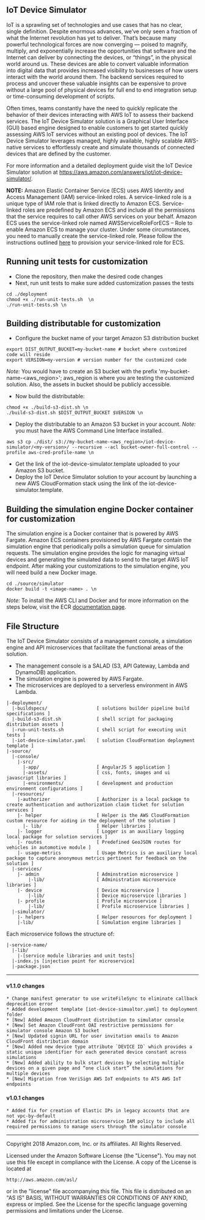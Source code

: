 ## IoT Device Simulator
IoT is a sprawling set of technologies and use cases that has no clear, single definition. Despite enormous advances, we’ve only seen a fraction of what the Internet revolution has yet to deliver. That’s because many powerful technological forces are now converging — poised to magnify, multiply, and exponentially increase the opportunities that software and the Internet can deliver by connecting the devices, or “things”, in the physical world around us. These devices are able to convert valuable information into digital data that provides increased visibility to businesses of how users interact with the world around them. The backend services required to process and uncover these valuable insights can be expensive to prove without a large pool of physical devices for full end to end integration setup or time-consuming development of scripts. 

Often times, teams constantly have the need to quickly replicate the behavior of their devices interacting with AWS IoT to assess their backend services. The IoT Device Simulator solution is a Graphical User Interface (GUI) based engine designed to enable customers to get started quickly assessing AWS IoT services without an existing pool of devices. The IoT Device Simulator leverages managed, highly available, highly scalable AWS-native services to effortlessly create and simulate thousands of connected devices that are defined by the customer.

For more information and a detailed deployment guide visit the IoT Device Simulator solution at https://aws.amazon.com/answers/iot/iot-device-simulator/.

__NOTE:__ Amazon Elastic Container Service (ECS) uses AWS Identity and Access Management (IAM) service-linked roles. A service-linked role is a unique type of IAM role that is linked directly to Amazon ECS. Service-linked roles are predefined by Amazon ECS and include all the permissions that the service requires to call other AWS services on your behalf. Amazon ECS uses the service-linked role named AWSServiceRoleForECS – Role to enable Amazon ECS to manage your cluster. Under some circumstances, you need to manually create the service-linked role. Please follow the instructions outlined [here](https://docs.aws.amazon.com/AmazonECS/latest/developerguide/using-service-linked-roles.html#create-service-linked-role) to provision your service-linked role for ECS.

## Running unit tests for customization
* Clone the repository, then make the desired code changes
* Next, run unit tests to make sure added customization passes the tests
```
cd ./deployment
chmod +x ./run-unit-tests.sh  \n
./run-unit-tests.sh \n
```

## Building distributable for customization
* Configure the bucket name of your target Amazon S3 distribution bucket
```
export DIST_OUTPUT_BUCKET=my-bucket-name # bucket where customized code will reside
export VERSION=my-version # version number for the customized code
```
_Note:_ You would have to create an S3 bucket with the prefix 'my-bucket-name-<aws_region>'; aws_region is where you are testing the customized solution. Also, the assets in bucket should be publicly accessible.

* Now build the distributable:
```
chmod +x ./build-s3-dist.sh \n
./build-s3-dist.sh $DIST_OUTPUT_BUCKET $VERSION \n
```

* Deploy the distributable to an Amazon S3 bucket in your account. _Note:_ you must have the AWS Command Line Interface installed.
```
aws s3 cp ./dist/ s3://my-bucket-name-<aws_region>/iot-device-simulator/<my-version>/ --recursive --acl bucket-owner-full-control --profile aws-cred-profile-name \n
```

* Get the link of the iot-device-simulator.template uploaded to your Amazon S3 bucket.
* Deploy the IoT Device Simulator solution to your account by launching a new AWS CloudFormation stack using the link of the iot-device-simulator.template.

## Building the simulation engine Docker container for customization
The simulation engine is a Docker container that is powered by AWS Fargate. Amazon ECS containers provisioned by AWS Fargate contain the simulation engine that periodically polls a simulation queue for simulation requests. The simulation engine provides the logic for managing virtual devices and generating the simulated data to send to the target AWS IoT endpoint. After making your customizations to the simulation engine, you will need build a new Docker image.
```
cd ./source/simulator
docker build -t <image-name> . \n
```

_Note:_ To install the AWS CLI and Docker and for more information on the steps below, visit the ECR [documentation page](http://docs.aws.amazon.com/AmazonECR/latest/userguide/ECR_GetStarted.html).

## File Structure
The IoT Device Simulator consists of a management console, a simulation engine and API microservices that facilitate the functional areas of the solution.
* The management console is a SALAD (S3, API Gateway, Lambda and DynamoDB) application.
* The simulation engine is powered by AWS Fargate.
* The microservices are deployed to a serverless environment in AWS Lambda.

```
|-deployment/
  |-buildspecs/                  [ solutions builder pipeline build specifications ]
  |-build-s3-dist.sh             [ shell script for packaging distribution assets ]
  |-run-unit-tests.sh            [ shell script for executing unit tests ]
  |-iot-device-simulator.yaml    [ solution CloudFormation deployment template ]
|-source/
  |-console/
    |-src/
      |-app/                     [ AngularJS 5 application ]
      |-assets/                  [ css, fonts, images and ui javascript libraries ]
      |-environments/            [ development and production environment configurations ]
  |-resources/
    |-authorizer                 [ Authorizer is a local package to create authentication and authorization claim ticket for solution services ]
    |- helper                    [ Helper is the AWS CloudFormation custom resource for aiding in the deployment of the solution ]
      |- lib/                    [ Helper libraries ]
    |- logger                    [ Logger is an auxiliary logging local package for solution services ]
    |- routes                    [ Predefined GeoJSON routes for vehicles in automotive module ]
    |- usage-metrics             [ Usage Metrics is an auxiliary local package to capture anonymous metrics pertinent for feedback on the solution ]
  |-services/
    |- admin                     [ Adminstration microservice ]
        |-lib/                   [ Administration microservice libraries ]      
    |- device                    [ Device microservice ]
        |-lib/                   [ Device microservice libraries ]      
    |- profile                   [ Profile microservice ]
        |-lib/                   [ Profile microservice libraries ]                                   
  |-simulator/
    |- helpers                   [ Helper resources for deployment ]
    |-lib/                       [ Simulation engine libraries ]
```

Each microservice follows the structure of:

```
|-service-name/
  |-lib/
    |-[service module libraries and unit tests]
  |-index.js [injection point for microservice]
  |-package.json
```

***

#### v1.1.0 changes

```
* Change manifest generator to use writeFileSync to eliminate callback deprecation error
* Added development template [iot-device-simualtor.yaml] to deployment folder
* [New] Added Amazon CloudFront distribution to simulator console
* [New] Set Amazon CloudFront OAI restrictive permissions for simulator console Amazon S3 bucket 
* [New] Updated signin URL for user invitation emails to Amazon CloudFront distribution domain
* [New] Added new device type attribute `DEVICE ID` which provides a static unique identifier for each generated device constant across simulations
* [New] Added ability to bulk start devices by selecting multiple devices on a given page and “one click start” the simulations for multiple devices
* [New] Migration from VeriSign AWS IoT endpoints to ATS AWS IoT endpoints
```

#### v1.0.1 changes

```
* Added fix for creation of Elastic IPs in legacy accounts that are not vpc-by-default
* Added fix for administration microservice IAM policy to include all required permissions to manage users through the simulator console
```

***

Copyright 2018 Amazon.com, Inc. or its affiliates. All Rights Reserved.

Licensed under the Amazon Software License (the "License"). You may not use this file except in compliance with the License. A copy of the License is located at

    http://aws.amazon.com/asl/

or in the "license" file accompanying this file. This file is distributed on an "AS IS" BASIS, WITHOUT WARRANTIES OR CONDITIONS OF ANY KIND, express or implied. See the License for the specific language governing permissions and limitations under the License.
